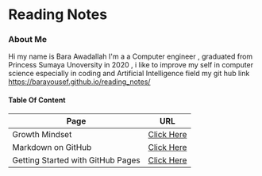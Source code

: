
# Reading Notes


### About Me
Hi my name is Bara Awadallah I'm a a Computer engineer , graduated from Princess Sumaya Unoversity in 2020 , i like to improve my self in computer science especially in coding and Artificial Intelligence field my git hub link https://barayousef.github.io/reading_notes/




#### Table Of Content ####

| **Page**  | **URL**  |   
|---|---|
|  Growth Mindset | [Click Here](https://barayousef.github.io/reading_notes/Growth_Mindset.md)  |  
| Markdown on GitHub  | [Click Here ](https://barayousef.github.io/reading_notes/read01.md)  |   
|  Getting Started with GitHub Pages |  [Click Here](https://guides.github.com/features/pages/) |   





